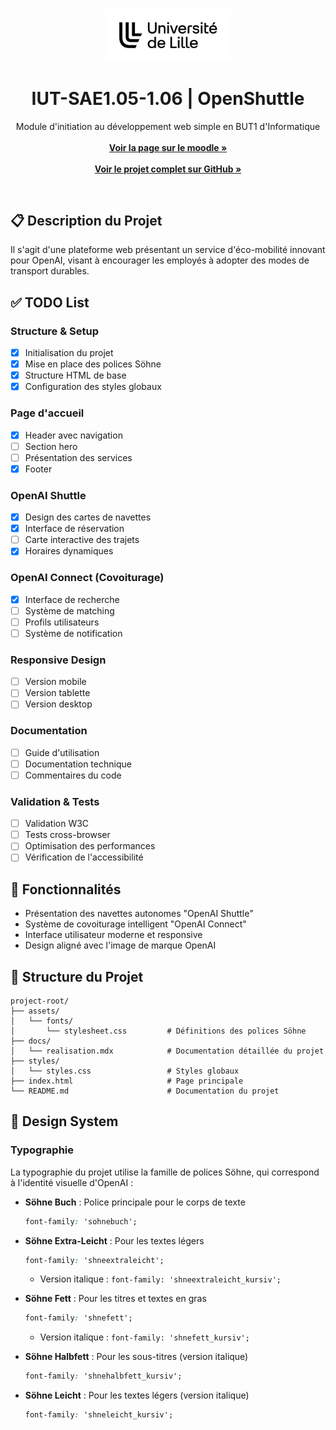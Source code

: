 <br/>
<p align="center">
    <picture>
        <source media="(prefers-color-scheme: dark)" srcset="https://github.com/yannouuuu/IUT-SAE1.01/raw/main/.github/assets/header_univlille_light.png" width="200px">
        <img alt="UnivLilleLogo" src="https://github.com/yannouuuu/IUT-SAE1.01/raw/main/.github/assets/header_univlille_dark.png" width="200px">
    </picture>
  <h1 align="center">IUT-SAE1.05-1.06 | OpenShuttle</h1>
</p>

<p align="center">
    Module d'initiation au développement web simple en BUT1 d'Informatique
    <br/>
    <br/>
    <a href="https://moodle.univ-lille.fr/course/view.php?id=30388&sectionid=262716"><strong>Voir la page sur le moodle »</strong></a>
    <br/>
    <br/>
    <a href="https://github.com/yannouuuu/IUT-SAE1.05-1.06"><strong>Voir le projet complet sur GitHub »</strong></a>
</p>

<br/>

## 📋 Description du Projet
Il s'agit d'une plateforme web présentant un service d'éco-mobilité innovant pour OpenAI, visant à encourager les employés à adopter des modes de transport durables.

## ✅ TODO List
### Structure & Setup
- [x] Initialisation du projet
- [x] Mise en place des polices Söhne
- [x] Structure HTML de base
- [x] Configuration des styles globaux

### Page d'accueil
- [x] Header avec navigation
- [ ] Section hero
- [ ] Présentation des services
- [x] Footer

### OpenAI Shuttle
- [x] Design des cartes de navettes
- [x] Interface de réservation
- [ ] Carte interactive des trajets
- [x] Horaires dynamiques

### OpenAI Connect (Covoiturage)
- [x] Interface de recherche
- [ ] Système de matching
- [ ] Profils utilisateurs
- [ ] Système de notification

### Responsive Design
- [ ] Version mobile
- [ ] Version tablette
- [ ] Version desktop

### Documentation
- [ ] Guide d'utilisation
- [ ] Documentation technique
- [ ] Commentaires du code

### Validation & Tests
- [ ] Validation W3C
- [ ] Tests cross-browser
- [ ] Optimisation des performances
- [ ] Vérification de l'accessibilité

## 🚀 Fonctionnalités
- Présentation des navettes autonomes "OpenAI Shuttle"
- Système de covoiturage intelligent "OpenAI Connect"
- Interface utilisateur moderne et responsive
- Design aligné avec l'image de marque OpenAI

## 📁 Structure du Projet
```
project-root/
├── assets/
│   └── fonts/
│       └── stylesheet.css         # Définitions des polices Söhne
├── docs/
│   └── realisation.mdx            # Documentation détaillée du projet
├── styles/
│   └── styles.css                 # Styles globaux
├── index.html                     # Page principale
└── README.md                      # Documentation du projet
```

## 🎨 Design System
### Typographie
La typographie du projet utilise la famille de polices Söhne, qui correspond à l'identité visuelle d'OpenAI :

- **Söhne Buch** : Police principale pour le corps de texte
  ```css
  font-family: 'sohnebuch';
  ```

- **Söhne Extra-Leicht** : Pour les textes légers
  ```css
  font-family: 'shneextraleicht';
  ```
  - Version italique : `font-family: 'shneextraleicht_kursiv';`

- **Söhne Fett** : Pour les titres et textes en gras
  ```css
  font-family: 'shnefett';
  ```
  - Version italique : `font-family: 'shnefett_kursiv';`

- **Söhne Halbfett** : Pour les sous-titres (version italique)
  ```css
  font-family: 'shnehalbfett_kursiv';
  ```

- **Söhne Leicht** : Pour les textes légers (version italique)
  ```css
  font-family: 'shneleicht_kursiv';
  ```
